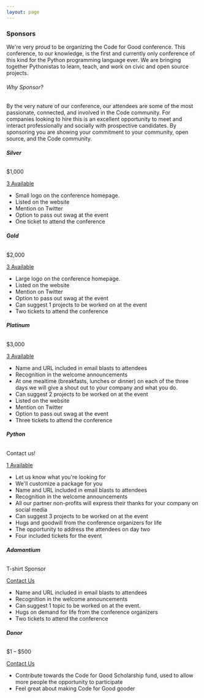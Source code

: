 ```yaml
---
layout: page
---
```


### Sponsors

We're very proud to be organizing the Code for Good conference. This conference, to our knowledge, is the first and currently only conference of this kind for the Python programming language ever. We are bringing together Pythonistas to learn, teach, and work on civic and open source projects.


###### Why Sponsor?

By the very nature of our conference, our attendees are some of the most passionate, connected, and involved in the Code community. For companies looking to hire this is an excellent opportunity to meet and interact professionally and socially with prospective candidates. By sponsoring you are showing your commitment to your community, open source, and the Code community.

<section class="row sponsor-levels">
<div class="col-md-3 col-sm-3" markdown="1">

###### **Silver**
$1,000

<div class="btn-wrapper">
<a href="mailto:{{ site.data.constants.contact_email }}?subject=Silver Sponsorship" class="btn btn-sm btn-primary">3 Available</a>
</div>

- Small logo on the conference homepage.
- Listed on the website
- Mention on Twitter
- Option to pass out swag at the event
- One ticket to attend the conference

</div>
<div class="col-md-3 col-sm-3" markdown="1">

###### **Gold**
$2,000

<div class="btn-wrapper">
<a href="mailto:{{ site.data.constants.contact_email }}?subject=Gold Sponsorship" class="btn btn-sm btn-primary">3 Available</a>
</div>

- Large logo on the conference homepage.
- Listed on the website
- Mention on Twitter
- Option to pass out swag at the event
- Can suggest 1 projects to be worked on at the event
- Two tickets to attend the conference

</div>
<div class="col-md-3 col-sm-3" markdown="1">

###### **Platinum**
$3,000

<div class="btn-wrapper">
<a href="mailto:{{ site.data.constants.contact_email }}?subject=Platinum Sponsorship" class="btn btn-sm btn-primary">3 Available</a>
</div>

- Name and URL included in email blasts to attendees
- Recognition in the welcome announcements
- At one mealtime (breakfasts, lunches or dinner) on each of the three days we will give a shout out to your company and what you do.
- Can suggest 2 projects to be worked on at the event
- Listed on the website
- Mention on Twitter
- Option to pass out swag at the event
- Three tickets to attend the conference

</div>
<div class="col-md-3 col-sm-3" markdown="1">

###### **Python**
Contact us!

<div class="btn-wrapper">
<a href="mailto:{{ site.data.constants.contact_email }}?subject=Code Sponsorship" class="btn btn-sm btn-primary">1 Available</a>
</div>

- Let us know what you're looking for
- We'll customize a package for you
- Name and URL included in email blasts to attendees
- Recognition in the welcome announcements
- All our partner non-profits will express their thanks for your company on social media
- Can suggest 3 projects to be worked on at the event
- Hugs and goodwill from the conference organizers for life
- The opportunity to address the attendees on day two
- Four included tickets for the event

</div>
</section>

<section class="row sponsor-levels">
<div class="col-md-3 col-sm-3">
<div class="speaker-item animated fadeInUp visible" markdown="1">

###### **Adamantium**
T-shirt Sponsor

<div class="btn-wrapper">
<a href="mailto:{{ site.data.constants.contact_email }}?subject=Adamantium Sponsorship" class="btn btn-sm btn-primary">Contact Us</a>
</div>

- Name and URL included in email blasts to attendees
- Recognition in the welcome announcements
- Can suggest 1 topic to be worked on at the event.
- Hugs on demand for life from the conference organizers
- Two tickets to attend the conference

</div>
</div>
<div class="col-md-3 col-sm-3">
<div class="speaker-item animated fadeInUp visible" markdown="1">

###### **Donor**
$1 – $500

<div class="btn-wrapper">
<a href="mailto:{{ site.data.constants.contact_email }}?subject=Donor Sponsorship" class="btn btn-sm btn-primary">Contact Us</a>
</div>

- Contribute towards the Code for Good Scholarship fund, used to allow more people the opportunity to participate
- Feel great about making Code for Good gooder

</div>
</div>
</section>
